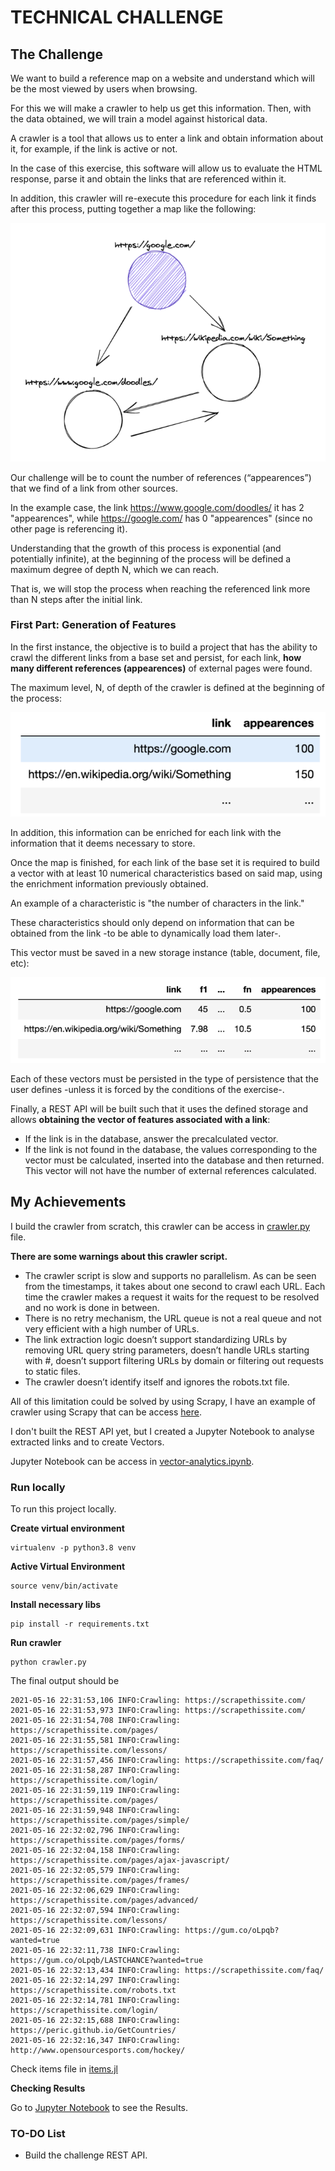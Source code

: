 # TECHNICAL CHALLENGE

## The Challenge

We want to build a reference map on a website and understand which will be the most viewed by users when browsing.

For this we will make a crawler to help us get this information. Then, with the data obtained, we will train a model against historical data.

A crawler is a tool that allows us to enter a link and obtain information about it, for example, if the link is active or not.

In the case of this exercise, this software will allow us to evaluate the HTML response, parse it and obtain the links that are referenced within it.

In addition, this crawler will re-execute this procedure for each link it finds after this process, putting together a map like the following:

![picture 1](images/854731ea7f96e0a8c518ddd5f3c5e5ce7077b277a76d97dbedf0420461bb99da.png)  

Our challenge will be to count the number of references (“appearences”) that we find of a link from other sources.

In the example case, the link https://www.google.com/doodles/ it has 2 "appearences", while https://google.com/ has 0 "appearences" (since no other page is referencing it).

Understanding that the growth of this process is exponential (and potentially infinite), at the beginning of the process will be defined a maximum degree of depth N, which we can reach. 

That is, we will stop the process when reaching the referenced link more than N steps after the initial link.

### First Part: Generation of Features

In the first instance, the objective is to build a project that has the ability to crawl the different links from a base set and persist, for each link, **how many different references (appearences)** of external pages were found. 

The maximum level, N, of depth of the crawler is defined at the beginning of the process:

![picture 2](images/dab11824e73f82c0df9dd00063da1d86cbddf49374235969b7007b85bd3c7b01.png)  

In addition, this information can be enriched for each link with the information that it deems necessary to store.

Once the map is finished, for each link of the base set it is required to build a vector with at least 10 numerical characteristics based on said map, using the enrichment information previously obtained.

An example of a characteristic is "the number of characters in the link." 

These characteristics should only depend on information that can be obtained from the link -to be able to dynamically load them later-.

This vector must be saved in a new storage instance (table, document, file, etc):

![picture 3](images/63819b93d826e3fd065f676bf3d33de0569b815e77a9606e1fa01212209359c4.png)  

Each of these vectors must be persisted in the type of persistence that the user defines -unless it is forced by the conditions of the exercise-.

Finally, a REST API will be built such that it uses the defined storage and allows **obtaining the vector of features associated with a link**:

- If the link is in the database, answer the precalculated vector.
- If the link is not found in the database, the values corresponding to the vector must be calculated, inserted into the database and then returned. This vector will not have the number of external references calculated.

## My Achievements

I build the crawler from scratch, this crawler can be access in [crawler.py](./crawler.py) file.

**There are some warnings about this crawler script.**

- The crawler script is slow and supports no parallelism. As can be seen from the timestamps, it takes about one second to crawl each URL. Each time the crawler makes a request it waits for the request to be resolved and no work is done in between.
- There is no retry mechanism, the URL queue is not a real queue and not very efficient with a high number of URLs.
- The link extraction logic doesn’t support standardizing URLs by removing URL query string parameters, doesn’t handle URLs starting with #, doesn’t support filtering URLs by domain or filtering out requests to static files.
- The crawler doesn’t identify itself and ignores the robots.txt file.

All of this limitation could be solved by using Scrapy, I have an example of crawler using Scrapy that can be access [here](https://github.com/whrocha/web-scrapping-challenge).

I don't built the REST API yet, but I created a Jupyter Notebook to analyse extracted links and to create Vectors.

Jupyter Notebook can be access in [vector-analytics.ipynb](./vector-analytics.ipynb).

### Run locally

To run this project locally.

**Create virtual environment**

```
virtualenv -p python3.8 venv
```

**Active Virtual Environment**

```
source venv/bin/activate
```

**Install necessary libs**

```
pip install -r requirements.txt
```

**Run crawler**

```
python crawler.py
```

The final output should be

```
2021-05-16 22:31:53,106 INFO:Crawling: https://scrapethissite.com/
2021-05-16 22:31:53,973 INFO:Crawling: https://scrapethissite.com/
2021-05-16 22:31:54,708 INFO:Crawling: https://scrapethissite.com/pages/
2021-05-16 22:31:55,581 INFO:Crawling: https://scrapethissite.com/lessons/
2021-05-16 22:31:57,456 INFO:Crawling: https://scrapethissite.com/faq/
2021-05-16 22:31:58,287 INFO:Crawling: https://scrapethissite.com/login/
2021-05-16 22:31:59,119 INFO:Crawling: https://scrapethissite.com/pages/
2021-05-16 22:31:59,948 INFO:Crawling: https://scrapethissite.com/pages/simple/
2021-05-16 22:32:02,796 INFO:Crawling: https://scrapethissite.com/pages/forms/
2021-05-16 22:32:04,158 INFO:Crawling: https://scrapethissite.com/pages/ajax-javascript/
2021-05-16 22:32:05,579 INFO:Crawling: https://scrapethissite.com/pages/frames/
2021-05-16 22:32:06,629 INFO:Crawling: https://scrapethissite.com/pages/advanced/
2021-05-16 22:32:07,594 INFO:Crawling: https://scrapethissite.com/lessons/
2021-05-16 22:32:09,631 INFO:Crawling: https://gum.co/oLpqb?wanted=true
2021-05-16 22:32:11,738 INFO:Crawling: https://gum.co/oLpqb/LASTCHANCE?wanted=true
2021-05-16 22:32:13,434 INFO:Crawling: https://scrapethissite.com/faq/
2021-05-16 22:32:14,297 INFO:Crawling: https://scrapethissite.com/robots.txt
2021-05-16 22:32:14,781 INFO:Crawling: https://scrapethissite.com/login/
2021-05-16 22:32:15,688 INFO:Crawling: https://peric.github.io/GetCountries/
2021-05-16 22:32:16,347 INFO:Crawling: http://www.opensourcesports.com/hockey/
```

Check items file in [items.jl](./items.jl)  

**Checking Results**

Go to [Jupyter Notebook](./vector-analytics.ipynb) to see the Results.

### TO-DO List

- Build the challenge REST API.